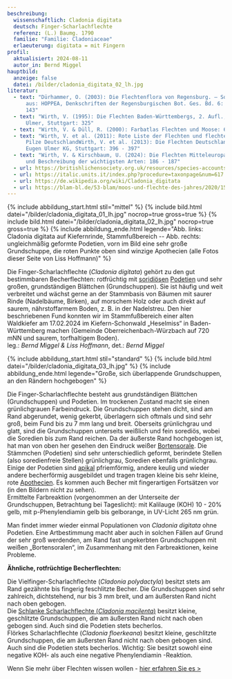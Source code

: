 ```yaml
---
beschreibung:
  wissenschaftlich: Cladonia digitata
  deutsch: Finger-Scharlachflechte
  referenz: (L.) Baumg. 1790
  familie: "Familie: Cladoniaceae"
  erlaeuterung: digitata = mit Fingern
profil:
  aktualisiert: 2024-08-11
  autor_in: Bernd Miggel
hauptbild:
  anzeige: false
  datei: /bilder/cladonia_digitata_02_lh.jpg
literatur:
  - text: "Dürhammer, O. (2003): Die Flechtenflora von Regensburg. – Sonderdruck
      aus: HOPPEA, Denkschriften der Regensburgischen Bot. Ges. Bd. 6: 142 -
      143"
  - text: "Wirth, V. (1995): Die Flechten Baden-Württembergs, 2. Aufl., 1006 S.;
      Ulmer, Stuttgart: 325"
  - text: "Wirth, V. & Düll, R. (2000): Farbatlas Flechten und Moose: 60"
  - text: "Wirth, V. et al. (2011): Rote Liste der Flechten und flechtenbewohnende
      Pilze DeutschlandWirth, V. et al. (2013): Die Flechten Deutschlands. –
      Eugen Ulmer KG, Stuttgart: 396 - 397"
  - text: "Wirth, V. & Kirschbaum, U. (2024): Die Flechten Mitteleuropas. Bestimmung
      und Beschreibung der wichtigsten Arten: 186 - 187"
  - url: https://britishlichensociety.org.uk/resources/species-accounts/cladonia-digitata
  - url: https://italic.units.it/index.php?procedure=taxonpage&num=617
  - url: https://de.wikipedia.org/wiki/Cladonia_digitata
  - url: https://blam-bl.de/53-blam/moos-und-flechte-des-jahres/2020/150-moos-und-flechte-des-jahres-2020-ii-iii.html
---
```

{% include abbildung_start.html stil="mittel" %}
{% include bild.html datei="/bilder/cladonia_digitata_01_lh.jpg" nocrop=true gross=true %}
{% include bild.html datei="/bilder/cladonia_digitata_02_lh.jpg" nocrop=true gross=true %}
{% include abbildung_ende.html legende="Abb. links: Cladonia digitata auf Kiefernrinde, Stammfußbereich -- Abb. rechts: ungleichmäßig geformte Podetien, vorn im Bild eine sehr große Grundschuppe, die roten Punkte oben sind winzige Apothecien (alle Fotos dieser Seite von Liss Hoffmann)" %}

Die Finger-Scharlachflechte (*Cladonia digitata*) gehört zu den gut bestimmbaren Becherflechten: rotfrüchtig mit [soridiösen](Soredien "Glossar") [Podetien](Podetien "Glossar") und sehr großen, grundständigen Blättchen (Grundschuppen). Sie ist häufig und weit verbreitet und wächst gerne an der Stammbasis von Bäumen mit saurer Rinde (Nadelbäume, Birken), auf morschem Holz oder auch direkt auf saurem, nährstoffarmem Boden, z. B. in der Nadelstreu. Den hier beschriebenen Fund konnten wir im Stammfußbereich einer alten Waldkiefer am 17.02.2024 im Kiefern-Schonwald „Heselmiss“ in Baden-Württemberg machen (Gemeinde Oberreichenbach-Würzbach auf 720 mNN und saurem, torfhaltigem Boden).\
leg.: *Bernd Miggel & Liss Hoffmann*, det.: *Bernd Miggel*

{% include abbildung_start.html stil="standard" %}
{% include bild.html datei="/bilder/cladonia_digitata_03_lh.jpg" %}
{% include abbildung_ende.html legende="Große, sich überlappende Grundschuppen, an den Rändern hochgebogen" %}

Die Finger-Scharlachflechte besteht aus grundständigen Blättchen (Grundschuppen) und Podetien. Im trockenen Zustand macht sie einen grünlichgrauen Farbeindruck. Die Grundschuppen stehen dicht, sind am Rand abgerundet, wenig gekerbt,  überlagern sich oftmals und sind sehr groß, beim Fund bis zu 7 mm lang und breit. Oberseits grünlichgrau und glatt, sind die Grundschuppen unterseits weißlich und fein sorediös, wobei die Soredien bis zum Rand reichen. Da der äußerste Rand hochgebogen ist, hat man von oben her gesehen den Eindruck weißer [Bortensorale](Sorale "Glossar"). Die Stämmchen (Podetien) sind sehr unterschiedlich geformt, berindete Stellen (also soredienfreie Stellen) grünlichgrau, Soredien ebenfalls grünlichgrau. Einige der Podetien sind [apikal](apikal "Glossar") pfriemförmig, andere keulig und wieder andere becherförmig ausgebildet und tragen tragen kleine bis sehr kleine, rote [Apothecien](Apothecien "Glossar"). Es kommen auch Becher mit fingerartigen Fortsätzen vor (in den Bildern nicht zu sehen).\
Ermittelte Farbreaktion (vorgenommen an der Unterseite der Grundschuppen, Betrachtung bei Tageslicht): mit Kalilauge (KOH) 10 - 20% gelb, mit p-Phenylendiamin gelb bis gelborange, in UV-Licht 265 nm grün.

Man findet immer wieder einmal Populationen von *Cladonia digitata* ohne Podetien. Eine Artbestimmung macht aber auch in solchen Fällen auf Grund der sehr groß werdenden, am Rand fast ungekerbten Grundschuppen mit weißen „Bortensoralen“, im Zusammenhang mit den Farbreaktionen, keine Probleme.

**Ähnliche, rotfrüchtige Becherflechten:**

Die Vielfinger-Scharlachflechte (*Cladonia polydactyla*) besitzt stets am Rand gezähnte bis fingerig feschlitzte Becher. Die Grundschuppen sind sehr zahlreich, dichtstehend, nur bis 3 mm breit, und am äußersten Rand nicht nach oben gebogen.\
Die [Schlanke Scharlachflechte (*Cladonia macilenta*)](/pilze/cladonia-macilenta-rotfrüchtige-säulenflechte) besitzt kleine, geschlitzte Grundschuppen, die am äußersten Rand nicht nach oben gebogen sind. Auch sind die Podetien stets becherlos.\
Flörkes Scharlachflechte (*Cladonia floerkeana*) besitzt kleine, geschlitzte Grundschuppen, die am äußersten Rand nicht nach oben gebogen sind. Auch sind die Podetien stets becherlos. Wichtig: Sie besitzt sowohl eine negative KOH- als auch eine negative Phenylendiamin
-Reaktion.

Wenn Sie mehr über Flechten wissen wollen - [hier erfahren Sie es >](/verwandt/flechten)